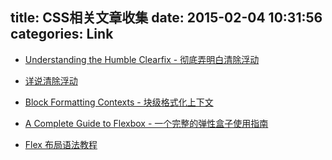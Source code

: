 title: CSS相关文章收集
date: 2015-02-04 10:31:56
categories: Link
---
* [Understanding the Humble Clearfix - 彻底弄明白清除浮动](http://fuseinteractive.ca/blog/understanding-humble-clearfix#.VZSieNyqqkp)

* [详说清除浮动](http://kayosite.com/remove-floating-style-in-detail.html)

* [Block Formatting Contexts - 块级格式化上下文](http://kayosite.com/block-formatting-contexts-in-detail.html)

* [A Complete Guide to Flexbox - 一个完整的弹性盒子使用指南](http://kayosite.com/block-formatting-contexts-in-detail.html)

* [Flex 布局语法教程](http://www.ruanyifeng.com/blog/2015/07/flex-grammar.html)
